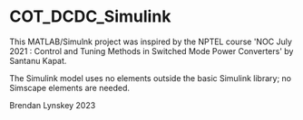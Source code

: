 # COT_DCDC_Simulink

This MATLAB/Simulnk project was inspired by the NPTEL course 'NOC July 2021 : Control and Tuning Methods in Switched Mode Power Converters' by Santanu Kapat.

The Simulink model uses no elements outside the basic Simulink library; no Simscape elements are needed.

Brendan Lynskey 2023

